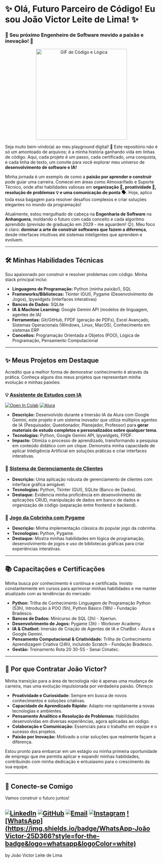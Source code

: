 # ✨ Olá, Futuro Parceiro de Código! Eu sou **João Victor Leite de Lima**! ✨
### 🚀 Seu próximo Engenheiro de Software movido a paixão e inovação! 🚀

<p align="center">
  <img src="https://media.giphy.com/media/LmNwrMIGJipjBAUvYF/giphy.gif" width="300" alt="GIF de Código e Lógica">
</p>

Seja muito bem-vindo(a) ao meu playground digital! 👋 Este repositório não é só um amontoado de arquivos; é a minha história ganhando vida em linhas de código. Aqui, cada projeto é um passo, cada certificado, uma conquista, e cada linha de texto, um convite para você explorar meu universo de **desenvolvimento de software e IA!**

Minha jornada é um exemplo de como a **paixão por aprender e construir** pode guiar uma carreira. Comecei em áreas como Almoxarifado e Suporte Técnico, onde afiei habilidades valiosas em **organização 🧩, proatividade 💪, resolução de problemas 💡 e uma comunicação de ponta 🗣️**. Hoje, aplico toda essa bagagem para resolver desafios complexos e criar soluções elegantes no mundo da programação!

Atualmente, estou mergulhado de cabeça na **Engenharia de Software** na **Anhanguera**, moldando o futuro com cada conceito e cada algoritmo aprendido (previsão de graduação em 2029 - me aguardem! 😉). Meu foco é claro: **dominar a arte de construir softwares que fazem a diferença**, desde interfaces intuitivas até sistemas inteligentes que aprendem e evoluem.

---

## 🛠️ Minhas Habilidades Técnicas

Sou apaixonado por construir e resolver problemas com código. Minha stack principal inclui:

* **Linguagens de Programação:** Python (minha paixão!), SQL
* **Frameworks/Bibliotecas:** Tkinter (GUI), Pygame (Desenvolvimento de Jogos), Ipywidgets (interfaces interativas)
* **Bancos de Dados:** SQLite
* **IA & Machine Learning:** Google Gemini API (modelos de linguagem, agentes de IA)
* **Ferramentas:** Git/GitHub, FPDF (geração de PDFs), Excel Avançado, Sistemas Operacionais (Windows, Linux, MacOS), Conhecimento em sistemas ERP
* **Conceitos:** Programação Orientada a Objetos (POO), Lógica de Programação, Pensamento Computacional

---

## ✨ Meus Projetos em Destaque

Acredito que a melhor forma de demonstrar conhecimento é através da prática. Conheça alguns dos meus projetos que representam minha evolução e minhas paixões:

### 💡 [Assistente de Estudos com IA](https://github.com/feijaum/Portifolio/tree/main/Projetos/ProjetoFinalizado_3_IMERSA%CC%83OALURA) 
[![Open In Colab](https://colab.research.google.com/assets/colab-badge.svg)](https://colab.research.google.com/drive/1VniJD738IHsiIv6Idh26EdsiwaKwPOS9?usp=sharing)
[![Alura](https://cursos.alura.com.br/assets/images/immersion/imersao_ia_google_logo.png)](https://cursos.alura.com.br/)

* **Descrição:** Desenvolvido durante a Imersão IA da Alura com Google Gemini, este projeto é um sistema inovador que utiliza múltiplos agentes de IA (Pesquisador, Questionador, Planejador, Professor) para **gerar materiais de estudo completos e personalizados sobre qualquer tema**.
* **Tecnologias:** Python, Google Gemini API, Ipywidgets, FPDF.
* **Impacto:** Otimiza o processo de aprendizado, transformando a pesquisa em conteúdo didático com um clique. Demonstra minha capacidade de aplicar Inteligência Artificial em soluções práticas e criar interfaces interativas.

### 👥 [Sistema de Gerenciamento de Clientes](https://github.com/feijaum/Portifolio/tree/main/Projetos/ProjetoFinalizado_1_PYTHONTESTE)

* **Descrição:** Uma aplicação robusta de gerenciamento de clientes com interface gráfica amigável.
* **Tecnologias:** Python, Tkinter (GUI), SQLite (Banco de Dados).
* **Destaque:** Evidencia minha proficiência em desenvolvimento de aplicações CRUD, manipulação de dados em banco de dados e organização de código (separação entre frontend e backend).

### 🐍 [Jogo da Cobrinha com Pygame](https://github.com/feijaum/Portifolio/tree/main/Projetos/ProjetoFinalizado_2_PYGAMETESTE) 

* **Descrição:** Minha implementação clássica do popular jogo da cobrinha.
* **Tecnologias:** Python, Pygame.
* **Destaque:** Mostra minhas habilidades em lógica de programação, desenvolvimento de jogos e uso de bibliotecas gráficas para criar experiências interativas.

---

## 📚 Capacitações e Certificações

Minha busca por conhecimento é contínua e certificada. Invisto constantemente em cursos para aprimorar minhas habilidades e me manter atualizado com as tendências do mercado:

* **Python:** Trilha de Conhecimento Linguagem de Programação Python (53h), Introdução à POO (5h), Python Básico (18h) - Fundação Bradesco.
* **Bancos de Dados:** Minicurso de SQL (2h) - Xperiun.
* **Desenvolvimento de Jogos:** Pygame (3h) - Workover Academy.
* **IA & Chatbot:** Imersão de Criação de Agentes de IA e ChatBot - Alura e Google Gemini.
* **Pensamento Computacional & Criatividade:** Trilha de Conhecimento Aprendizagem Criativa (24h), incluindo Scratch - Fundação Bradesco.
* **Gestão:** Treinamento Rota 20 30-5S - Senai Cimatec.

---

## 🎯 Por que Contratar João Victor?

Minha transição para a área de tecnologia não é apenas uma mudança de carreira, mas uma evolução impulsionada por verdadeira paixão. Ofereço:

* **Proatividade e Curiosidade:** Sempre em busca de novos conhecimentos e soluções criativas.
* **Capacidade de Aprendizado Rápido:** Adapto-me rapidamente a novas tecnologias e ambientes.
* **Pensamento Analítico e Resolução de Problemas:** Habilidades desenvolvidas em diversas experiências, agora aplicadas ao código.
* **Colaboração e Comunicação:** Essenciais para o trabalho em equipe e o sucesso dos projetos.
* **Paixão por Inovação:** Motivado a criar soluções que realmente façam a diferença.

Estou pronto para embarcar em um estágio ou minha primeira oportunidade de emprego que me permita aplicar e expandir minhas habilidades, contribuindo com minha dedicação e entusiasmo para o crescimento da sua equipe.

---

## 🔗 Conecte-se Comigo

Vamos construir o futuro juntos!

[![LinkedIn](https://img.shields.io/badge/LinkedIn-João%20Victor%20Leite%20de%20Lima-0077B5?style=for-the-badge&logo=linkedin&logoColor=white)](https://www.linkedin.com/in/jvictorll/)
[![GitHub](https://img.shields.io/badge/GitHub-feijaum-181717?style=for-the-badge&logo=github&logoColor=white)](https://github.com/feijaum/Portifolio)
[![Email](https://img.shields.io/badge/Email-jvleite7@gmail.com-D14836?style=for-the-badge&logo=gmail&logoColor=white)](mailto:jvleite7@gmail.com)
[![Instagram](https://img.shields.io/badge/Instagram-@prof.jvictor-E4405F?style=for-the-badge&logo=instagram&logoColor=white)](https://www.instagram.com/prof.jvictor/) 
[![WhatsApp](https://img.shields.io/badge/WhatsApp-João Victor-25D366?style=for-the-badge&logo=whatsapp&logoColor=white)](https://wa.me/+5575991179238)
---

by João Victor Leite de Lima
